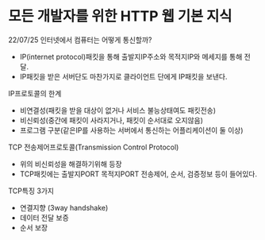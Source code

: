 # 모든 개발자를 위한 HTTP 웹 기본 지식

22/07/25
인터넷에서 컴퓨터는 어떻게 통신할까?
- IP(internet protocol)패킷을 통해 출발지IP주소와 목적지IP와 메세지를 통해 전달.
- IP패킷을 받은 서버단도 마찬가지로 클라이언트 단에게 IP패킷을 보낸다.

IP프로토콜의 한계
- 비연결성(패킷을 받을 대상이 없거나 서비스 불능상태여도 패킷전송)
- 비신뢰성(중간에 패킷이 사라지거나, 패킷이 순서대로 오지않음)
- 프로그램 구분(같은IP를 사용하는 서버에서 통신하는 어플리케이션이 둘 이상)

TCP 전송제어프로토콜(Transmission Control Protocol)
- 위의 비신뢰성을 해결하기위해 등장
- TCP패킷에는 출발지PORT 목적지PORT 전송제어, 순서, 검증정보 등이 들어있다.

TCP특징 3가지
- 연결지향 (3way handshake)
- 데이터 전달 보증
- 순서 보장
